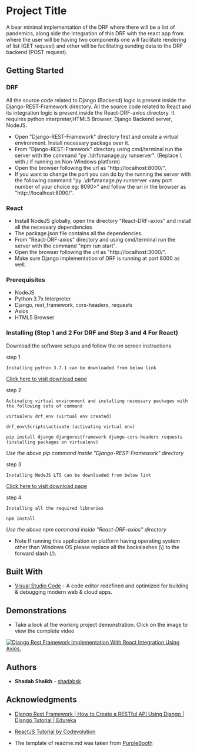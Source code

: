# Project Title
A bear minimal implementation of the DRF where there will be a list of pandemics, along side the integration of this DRF with the react app from where the user will be having two components one will facilitate rendering of list (GET request) and other will be facilitating sending data to the DRF backend (POST request).

## Getting Started
### DRF
All the source code related to Django (Backend) logic is present inside the Django-REST-Framework directory. All the source code related to React and its integration logic is present inside the React-DRF-axios directory.
It requires python interpreter,HTML5 Browser, Django Backend server, NodeJS.
* Open "Django-REST-Framework" directory first and create a virtual environment. Install necessary package over it.
* From "Django-REST-Framwork" directory using cmd/terminal run the server with the command "py .\drf\manage.py runserver". (Replace \\ with / if running on Non-Windows platform)
* Open the browser following the url as "http://localhost:8000/".	
* If you want to change the port you can do by the running the server with the following command "py .\drf\manage.py runserver <any port number of your choice eg: 8090>" and follow the url in the browser as "http://localhost:8090/".

### React
* Install NodeJS globally, open the directory "React-DRF-axios" and install all the necessary dependencies
* The package.json file contains all the dependencies.
* From "React-DRF-axios" directory and using cmd/terminal run the server with the command "npm run start".
* Open the browser following the url as "http://localhost:3000/".	
* Make sure Django implementation of DRF is running at port 8000 as well.


### Prerequisites

* NodeJS
* Python 3.7x Interpreter
* Django, rest_framework, cors-headers, requests
* Axios
* HTML5 Browser


### Installing (Step 1 and 2 For DRF and Step 3 and 4 For React)

Download the software setups and follow the on screen instructions

step 1

```
Installing python 3.7.1 can be downloaded from below link
```
[Click here to visit download page](https://www.python.org/downloads/release/python-371/)

step 2

```
Activating virtual environment and installing necessary packages with the following sets of command
```
```
virtualenv drf_env (virtual env created)
```
```
drf_env\Scripts\activate (activating virtual env)
```
```
pip install django djangorestframework django-cors-headers requests (installing packages on virtualenv)
```
*Use the above pip command inside "Django-REST-Framework" directory*

step 3

```
Installing NodeJS LTS can be downloaded from below link
```
[Click here to visit download page](https://nodejs.org/en/download/)

step 4


```
Installing all the required libraries
```
```
npm install
```
*Use the above npm command inside "React-DRF-axios" directory*

* Note
If running this application on platform having operating system other than Windows OS please replace all the backslashes (\\) to the forward slash (/).

## Built With

* [Visual Studio Code](https://code.visualstudio.com/) - A code editor redefined and optimized for building & debugging modern web & cloud apps.


## Demonstrations

* Take a look at the working project demonstration. Click on the image to view the complete video


[![Django Rest Framework Implementation With React Integration Using Axios.](https://i.ytimg.com/vi/xMv5lJvG2l0/hqdefault.jpg)](https://youtu.be/xMv5lJvG2l0)


## Authors

* **Shadab Shaikh** - [shadabsk](https://github.com/shadabsk)

## Acknowledgments

* [Django Rest Framework  | How to Create a RESTful API Using Django | Django Tutorial | Edureka](https://www.youtube.com/watch?v=ejJ-2oz4AgI)

* [ReactJS Tutorial by Codevolution](https://www.youtube.com/watch?v=QFaFIcGhPoM&list=PLC3y8-rFHvwgg3vaYJgHGnModB54rxOk3)

* The template of readme.md was taken from [PurpleBooth](https://github.com/PurpleBooth)
